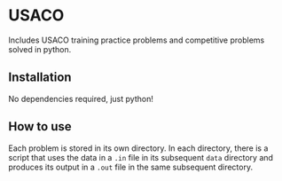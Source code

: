 # USACO

Includes USACO training practice problems and competitive problems solved in python.

## Installation

No dependencies required, just python!

## How to use

Each problem is stored in its own directory. In each directory, there is a script that uses the data in a `.in` file in its subsequent `data` directory and produces its output in a `.out` file in the same subsequent directory.